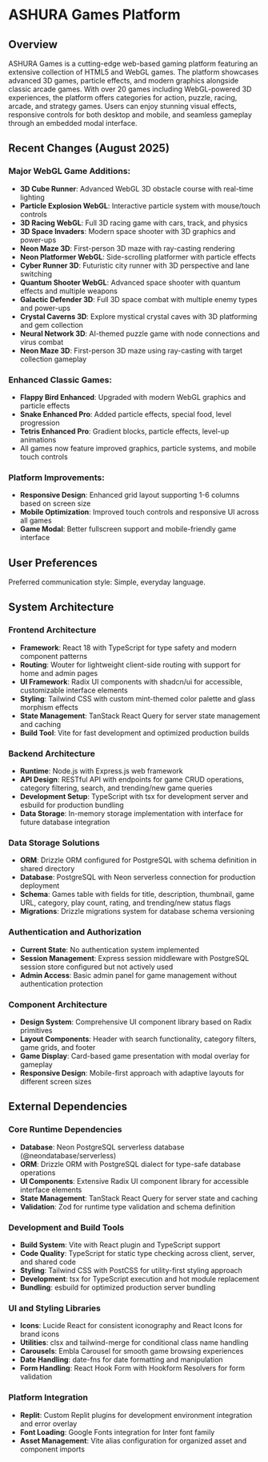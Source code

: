 # ASHURA Games Platform

## Overview

ASHURA Games is a cutting-edge web-based gaming platform featuring an extensive collection of HTML5 and WebGL games. The platform showcases advanced 3D games, particle effects, and modern graphics alongside classic arcade games. With over 20 games including WebGL-powered 3D experiences, the platform offers categories for action, puzzle, racing, arcade, and strategy games. Users can enjoy stunning visual effects, responsive controls for both desktop and mobile, and seamless gameplay through an embedded modal interface.

## Recent Changes (August 2025)

### Major WebGL Game Additions:
- **3D Cube Runner**: Advanced WebGL 3D obstacle course with real-time lighting
- **Particle Explosion WebGL**: Interactive particle system with mouse/touch controls
- **3D Racing WebGL**: Full 3D racing game with cars, track, and physics
- **3D Space Invaders**: Modern space shooter with 3D graphics and power-ups
- **Neon Maze 3D**: First-person 3D maze with ray-casting rendering
- **Neon Platformer WebGL**: Side-scrolling platformer with particle effects
- **Cyber Runner 3D**: Futuristic city runner with 3D perspective and lane switching
- **Quantum Shooter WebGL**: Advanced space shooter with quantum effects and multiple weapons
- **Galactic Defender 3D**: Full 3D space combat with multiple enemy types and power-ups
- **Crystal Caverns 3D**: Explore mystical crystal caves with 3D platforming and gem collection
- **Neural Network 3D**: AI-themed puzzle game with node connections and virus combat
- **Neon Maze 3D**: First-person 3D maze using ray-casting with target collection gameplay

### Enhanced Classic Games:
- **Flappy Bird Enhanced**: Upgraded with modern WebGL graphics and particle effects
- **Snake Enhanced Pro**: Added particle effects, special food, level progression
- **Tetris Enhanced Pro**: Gradient blocks, particle effects, level-up animations
- All games now feature improved graphics, particle systems, and mobile touch controls

### Platform Improvements:
- **Responsive Design**: Enhanced grid layout supporting 1-6 columns based on screen size
- **Mobile Optimization**: Improved touch controls and responsive UI across all games
- **Game Modal**: Better fullscreen support and mobile-friendly game interface

## User Preferences

Preferred communication style: Simple, everyday language.

## System Architecture

### Frontend Architecture
- **Framework**: React 18 with TypeScript for type safety and modern component patterns
- **Routing**: Wouter for lightweight client-side routing with support for home and admin pages
- **UI Framework**: Radix UI components with shadcn/ui for accessible, customizable interface elements
- **Styling**: Tailwind CSS with custom mint-themed color palette and glass morphism effects
- **State Management**: TanStack React Query for server state management and caching
- **Build Tool**: Vite for fast development and optimized production builds

### Backend Architecture
- **Runtime**: Node.js with Express.js web framework
- **API Design**: RESTful API with endpoints for game CRUD operations, category filtering, search, and trending/new game queries
- **Development Setup**: TypeScript with tsx for development server and esbuild for production bundling
- **Data Storage**: In-memory storage implementation with interface for future database integration

### Data Storage Solutions
- **ORM**: Drizzle ORM configured for PostgreSQL with schema definition in shared directory
- **Database**: PostgreSQL with Neon serverless connection for production deployment
- **Schema**: Games table with fields for title, description, thumbnail, game URL, category, play count, rating, and trending/new status flags
- **Migrations**: Drizzle migrations system for database schema versioning

### Authentication and Authorization
- **Current State**: No authentication system implemented
- **Session Management**: Express session middleware with PostgreSQL session store configured but not actively used
- **Admin Access**: Basic admin panel for game management without authentication protection

### Component Architecture
- **Design System**: Comprehensive UI component library based on Radix primitives
- **Layout Components**: Header with search functionality, category filters, game grids, and footer
- **Game Display**: Card-based game presentation with modal overlay for gameplay
- **Responsive Design**: Mobile-first approach with adaptive layouts for different screen sizes

## External Dependencies

### Core Runtime Dependencies
- **Database**: Neon PostgreSQL serverless database (@neondatabase/serverless)
- **ORM**: Drizzle ORM with PostgreSQL dialect for type-safe database operations
- **UI Components**: Extensive Radix UI component library for accessible interface elements
- **State Management**: TanStack React Query for server state and caching
- **Validation**: Zod for runtime type validation and schema definition

### Development and Build Tools
- **Build System**: Vite with React plugin and TypeScript support
- **Code Quality**: TypeScript for static type checking across client, server, and shared code
- **Styling**: Tailwind CSS with PostCSS for utility-first styling approach
- **Development**: tsx for TypeScript execution and hot module replacement
- **Bundling**: esbuild for optimized production server bundling

### UI and Styling Libraries
- **Icons**: Lucide React for consistent iconography and React Icons for brand icons
- **Utilities**: clsx and tailwind-merge for conditional class name handling
- **Carousels**: Embla Carousel for smooth game browsing experiences
- **Date Handling**: date-fns for date formatting and manipulation
- **Form Handling**: React Hook Form with Hookform Resolvers for form validation

### Platform Integration
- **Replit**: Custom Replit plugins for development environment integration and error overlay
- **Font Loading**: Google Fonts integration for Inter font family
- **Asset Management**: Vite alias configuration for organized asset and component imports